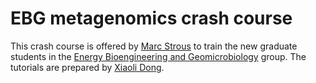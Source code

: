 # EBG metagenomics crash course
This crash course is offered by [Marc Strous](https://www.ucalgary.ca/labs/ebg/people/marc-strous) to train the new graduate students in the [Energy Bioengineering and Geomicrobiology](https://www.ucalgary.ca/labs/ebg) group. The tutorials are prepared by [Xiaoli Dong](https://www.ucalgary.ca/labs/ebg/people/xiaoli-dong).


